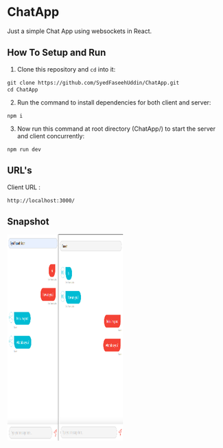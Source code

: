 # ChatApp
Just a simple Chat App using websockets in React.

## How To Setup and Run

1. Clone this repository and `cd` into it:

```
git clone https://github.com/SyedFaseehUddin/ChatApp.git
cd ChatApp
```
2. Run the command to install dependencies for both client and server:

```
npm i
```
3. Now run this command at root directory (ChatApp/) to start the server and client concurrently:

```
npm run dev
```

## URL's

Client URL :
```
http://localhost:3000/
```

## Snapshot

<img src="https://github.com/SyedFaseehUddin/ChatApp/blob/master/chatApp.PNG" height="480" width="270">
